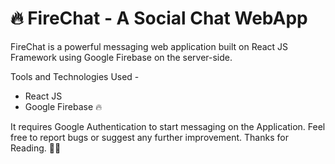# 🔥 FireChat -  A Social Chat WebApp
FireChat is a powerful messaging web application built on React JS Framework using Google Firebase on the server-side.

Tools and Technologies Used - 
  * React JS 
  * Google Firebase 🔥

It requires Google Authentication to start messaging on the Application. Feel free to report bugs or suggest any further improvement.
Thanks for Reading. 🙏🏻
